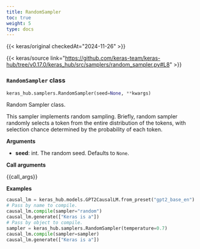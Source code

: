 ```yaml
---
title: RandomSampler
toc: true
weight: 5
type: docs
---
```


{{< keras/original checkedAt="2024-11-26" >}}

{{< keras/source link="https://github.com/keras-team/keras-hub/tree/v0.17.0/keras_hub/src/samplers/random_sampler.py#L8" >}}

### `RandomSampler` class

```python
keras_hub.samplers.RandomSampler(seed=None, **kwargs)
```

Random Sampler class.

This sampler implements random sampling. Briefly, random sampler randomly
selects a token from the entire distribution of the tokens, with selection
chance determined by the probability of each token.

**Arguments**

- **seed**: int. The random seed. Defaults to `None`.

**Call arguments**

{{call\_args}}

**Examples**

```python
causal_lm = keras_hub.models.GPT2CausalLM.from_preset("gpt2_base_en")
# Pass by name to compile.
causal_lm.compile(sampler="random")
causal_lm.generate(["Keras is a"])
# Pass by object to compile.
sampler = keras_hub.samplers.RandomSampler(temperature=0.7)
causal_lm.compile(sampler=sampler)
causal_lm.generate(["Keras is a"])
```
